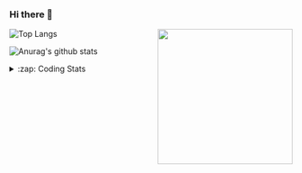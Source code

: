 ### Hi there 👋

<!--
**tao8687/tao8687** is a ✨ _special_ ✨ repository because its `README.md` (this file) appears on your GitHub profile.

Here are some ideas to get you started:

- 🔭 I’m currently working on ...
- 🌱 I’m currently learning ...
- 👯 I’m looking to collaborate on ...
- 🤔 I’m looking for help with ...
- 💬 Ask me about ...
- 📫 How to reach me: ...
- 😄 Pronouns: ...
- ⚡ Fun fact: ...
-->

<img align='right' src="https://media.giphy.com/media/M9gbBd9nbDrOTu1Mqx/giphy.gif" width="240">

  
![Top Langs](https://github-readme-stats.vercel.app/api/top-langs/?username=tao8687&layout=compact&title_color=23238E&text_color=A67D3D)

![Anurag's github stats](https://github-readme-stats.vercel.app/api?username=tao8687&show_icons=true&&text_color=A67D3D&title_color=23238E&show_icons=false&count_private=true&hide=stars)

<details>
  <summary>:zap: Coding Stats</summary>
  <br>
    
<!--START_SECTION:waka-->

```text
From: 14 October 2022 - To: 21 October 2022

C                 13 hrs 38 mins  █████████████▒░░░░░░░░░░░   53.60 %
Markdown          3 hrs 6 mins    ███░░░░░░░░░░░░░░░░░░░░░░   12.19 %
Python            2 hrs 26 mins   ██▒░░░░░░░░░░░░░░░░░░░░░░   09.57 %
C++               1 hr 40 mins    █▓░░░░░░░░░░░░░░░░░░░░░░░   06.60 %
Other             1 hr 28 mins    █▒░░░░░░░░░░░░░░░░░░░░░░░   05.82 %
```

<!--END_SECTION:waka-->
</details>
